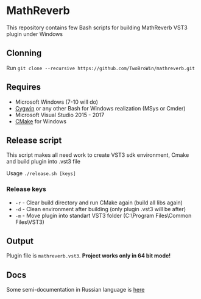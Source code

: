 # MathReverb
  This repository contains few Bash scripts for building MathReverb VST3 plugin under Windows

## Clonning
  Run `git clone --recursive https://github.com/TwoBroWin/mathreverb.git`

## Requires
  * Microsoft Windows (7-10 will do)
  * [Cygwin](https://cygwin.com/) or any other Bash for Windows realization (MSys or Cmder)
  * Microsoft Visual Studio 2015 - 2017
  * [CMake](https://cmake.org/) for Windows

## Release script
  This script makes all need work to create VST3 sdk environment, Cmake and build plugin into .vst3 file

  Usage `./release.sh [keys]`

### Release keys
  * `-r` - Clear build directory and run CMake again (build all libs again)
  * `-d` - Clean environment after building (only plugin .vst3 will be after)
  * `-m` - Move plugin into standart VST3 folder (C:\Program Files\Common Files\VST3)

## Output
  Plugin file is `mathreverb.vst3`. **Project works only in 64 bit mode!**

## Docs
  Some semi-documentation in Russian language is [here](https://github.com/TwoBroWin/cookbook/tree/master/VST3)
